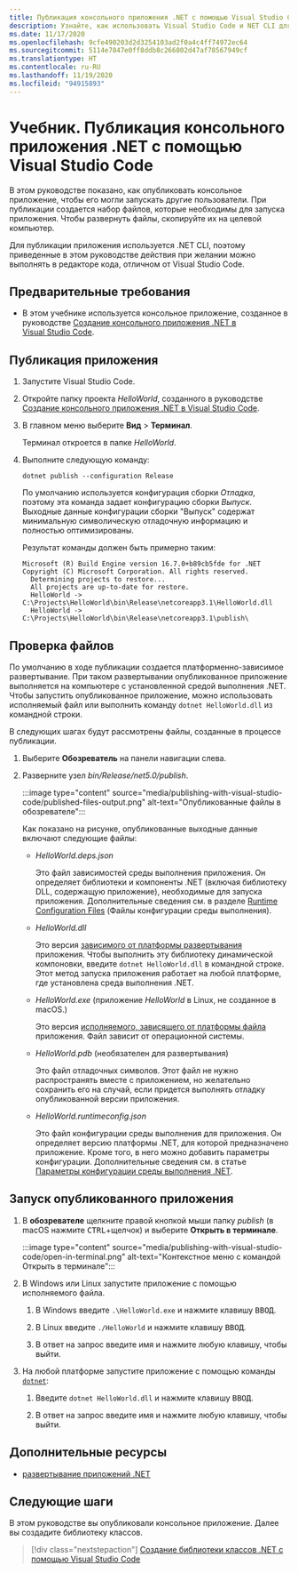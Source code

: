 ```yaml
---
title: Публикация консольного приложения .NET с помощью Visual Studio Code
description: Узнайте, как использовать Visual Studio Code и NET CLI для создания набора файлов, необходимых для запуска приложения .NET.
ms.date: 11/17/2020
ms.openlocfilehash: 9cfe490203d2d3254103ad2f0a4c4ff74972ec64
ms.sourcegitcommit: 5114e7847e0ff8ddb8c266802d47af78567949cf
ms.translationtype: HT
ms.contentlocale: ru-RU
ms.lasthandoff: 11/19/2020
ms.locfileid: "94915893"
---
```

# <a name="tutorial-publish-a-net-console-application-using-visual-studio-code"></a>Учебник. Публикация консольного приложения .NET с помощью Visual Studio Code

В этом руководстве показано, как опубликовать консольное приложение, чтобы его могли запускать другие пользователи. При публикации создается набор файлов, которые необходимы для запуска приложения. Чтобы развернуть файлы, скопируйте их на целевой компьютер.

Для публикации приложения используется .NET CLI, поэтому приведенные в этом руководстве действия при желании можно выполнять в редакторе кода, отличном от Visual Studio Code.

## <a name="prerequisites"></a>Предварительные требования

- В этом учебнике используется консольное приложение, созданное в руководстве [Создание консольного приложения .NET в Visual Studio Code](with-visual-studio-code.md).

## <a name="publish-the-app"></a>Публикация приложения

1. Запустите Visual Studio Code.

1. Откройте папку проекта *HelloWorld*, созданного в руководстве [Создание консольного приложения .NET в Visual Studio Code](with-visual-studio-code.md).

1. В главном меню выберите **Вид** > **Терминал**.

   Терминал откроется в папке *HelloWorld*.

1. Выполните следующую команду:

   ```dotnetcli
   dotnet publish --configuration Release
   ```

   По умолчанию используется конфигурация сборки *Отладка*, поэтому эта команда задает конфигурацию сборки *Выпуск*. Выходные данные конфигурации сборки "Выпуск" содержат минимальную символическую отладочную информацию и полностью оптимизированы.

   Результат команды должен быть примерно таким:

   ```output
   Microsoft (R) Build Engine version 16.7.0+b89cb5fde for .NET
   Copyright (C) Microsoft Corporation. All rights reserved.
     Determining projects to restore...
     All projects are up-to-date for restore.
     HelloWorld -> C:\Projects\HelloWorld\bin\Release\netcoreapp3.1\HelloWorld.dll
     HelloWorld -> C:\Projects\HelloWorld\bin\Release\netcoreapp3.1\publish\
   ```

## <a name="inspect-the-files"></a>Проверка файлов

По умолчанию в ходе публикации создается платформенно-зависимое развертывание. При таком развертывании опубликованное приложение выполняется на компьютере с установленной средой выполнения .NET. Чтобы запустить опубликованное приложение, можно использовать исполняемый файл или выполнить команду `dotnet HelloWorld.dll` из командной строки.

В следующих шагах будут рассмотрены файлы, созданные в процессе публикации.

1. Выберите **Обозреватель** на панели навигации слева.

1. Разверните узел *bin/Release/net5.0/publish*.

   :::image type="content" source="media/publishing-with-visual-studio-code/published-files-output.png" alt-text="Опубликованные файлы в обозревателе":::

   Как показано на рисунке, опубликованные выходные данные включают следующие файлы:

   * *HelloWorld.deps.json*

      Это файл зависимостей среды выполнения приложения. Он определяет библиотеки и компоненты .NET (включая библиотеку DLL, содержащую приложение), необходимые для запуска приложения. Дополнительные сведения см. в разделе [Runtime Configuration Files](https://github.com/dotnet/cli/blob/85ca206d84633d658d7363894c4ea9d59e515c1a/Documentation/specs/runtime-configuration-file.md) (Файлы конфигурации среды выполнения).

   * *HelloWorld.dll*

      Это версия [зависимого от платформы развертывания](../deploying/deploy-with-cli.md#framework-dependent-deployment) приложения. Чтобы выполнить эту библиотеку динамической компоновки, введите `dotnet HelloWorld.dll` в командной строке. Этот метод запуска приложения работает на любой платформе, где установлена среда выполнения .NET.

   * *HelloWorld.exe* (приложение *HelloWorld* в Linux, не созданное в macOS.)

      Это версия [исполняемого, зависящего от платформы файла](../deploying/deploy-with-cli.md#framework-dependent-executable) приложения. Файл зависит от операционной системы.

   * *HelloWorld.pdb* (необязателен для развертывания)

      Это файл отладочных символов. Этот файл не нужно распространять вместе с приложением, но желательно сохранить его на случай, если придется выполнять отладку опубликованной версии приложения.

   * *HelloWorld.runtimeconfig.json*

      Это файл конфигурации среды выполнения для приложения. Он определяет версию платформы .NET, для которой предназначено приложение. Кроме того, в него можно добавить параметры конфигурации. Дополнительные сведения см. в статье [Параметры конфигурации среды выполнения .NET](../run-time-config/index.md#runtimeconfigjson).

## <a name="run-the-published-app"></a>Запуск опубликованного приложения

1. В **обозревателе** щелкните правой кнопкой мыши папку *publish* (в macOS нажмите <kbd>CTRL</kbd>+щелчок) и выберите **Открыть в терминале**.

   :::image type="content" source="media/publishing-with-visual-studio-code/open-in-terminal.png" alt-text="Контекстное меню с командой Открыть в терминале":::

1. В Windows или Linux запустите приложение с помощью исполняемого файла.

   1. В Windows введите `.\HelloWorld.exe` и нажмите клавишу <kbd>ВВОД</kbd>.

   1. В Linux введите `./HelloWorld` и нажмите клавишу <kbd>ВВОД</kbd>.

   1. В ответ на запрос введите имя и нажмите любую клавишу, чтобы выйти.

1. На любой платформе запустите приложение с помощью команды [`dotnet`](../tools/dotnet.md):

   1. Введите `dotnet HelloWorld.dll` и нажмите клавишу <kbd>ВВОД</kbd>.

   1. В ответ на запрос введите имя и нажмите любую клавишу, чтобы выйти.

## <a name="additional-resources"></a>Дополнительные ресурсы

- [развертывание приложений .NET](../deploying/index.md)

## <a name="next-steps"></a>Следующие шаги

В этом руководстве вы опубликовали консольное приложение. Далее вы создадите библиотеку классов.

> [!div class="nextstepaction"]
> [Создание библиотеки классов .NET с помощью Visual Studio Code](library-with-visual-studio-code.md)
